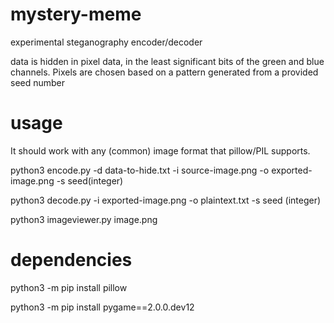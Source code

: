 # mystery-meme
experimental steganography encoder/decoder

data is hidden in pixel data, in the least significant bits of the green and blue channels. Pixels are chosen based on a pattern generated from a provided seed number

# usage

It should work with any (common) image format that pillow/PIL supports.

python3 encode.py -d data-to-hide.txt -i source-image.png -o exported-image.png -s seed(integer) 

python3 decode.py -i exported-image.png -o plaintext.txt -s seed (integer) 



python3 imageviewer.py image.png


# dependencies

python3 -m pip install pillow

python3 -m pip install pygame==2.0.0.dev12

